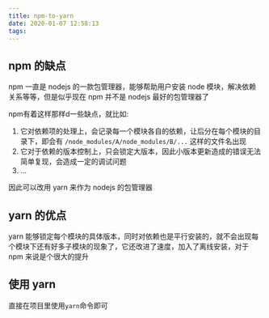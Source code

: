 ```yaml
---
title: npm-to-yarn
date: 2020-01-07 12:58:13
tags:
---
```



## npm 的缺点

npm 一直是 nodejs 的一款包管理器，能够帮助用户安装 node 模块，解决依赖关系等等，但是似乎现在 npm 并不是 nodejs 最好的包管理器了

npm有着这样那样d一些缺点，就比如:

1. 它对依赖项的处理上，会记录每一个模块各自的依赖，让后分在每个模块的目录下，即会有 `/node_modules/A/node_modules/B/...` 这样的文件名出现
2. 它对于依赖的版本控制上，只会锁定大版本，因此小版本更新造成的错误无法简单复现，会造成一定的调试问题
3. ...

因此可以改用 yarn 来作为 nodejs 的包管理器

## yarn 的优点

yarn 能够锁定每个模块的具体版本，同时对依赖也是平行安装的，就不会出现每个模块下还有好多子模块的现象了，它还改进了速度，加入了离线安装，对于 npm 来说是个很大的提升

## 使用 yarn

直接在项目里使用`yarn`命令即可
